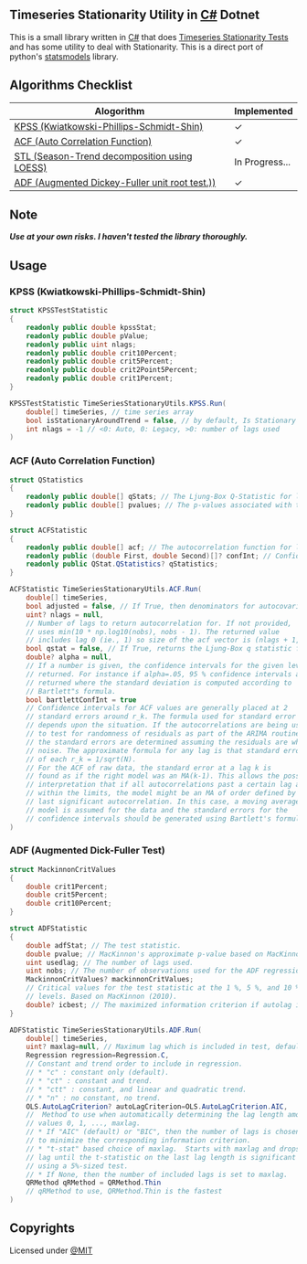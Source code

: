 ## Timeseries Stationarity Utility in [C#](https://learn.microsoft.com/en-us/dotnet/csharp/) Dotnet

This is a small library written in [C#](https://learn.microsoft.com/en-us/dotnet/csharp/) that does [Timeseries Stationarity Tests](https://machinelearningmastery.com/time-series-data-stationary-python/) and has some utility to deal with Stationarity. This is a direct port of python's [statsmodels](https://www.statsmodels.org/stable/index.html) library.

## Algorithms Checklist

| Alogorithm                                                                                                                                                  | Implemented |
| ----------------------------------------------------------------------------------------------------------------------------------------------------------- | ----------- |
| [KPSS (Kwiatkowski-Phillips-Schmidt-Shin)](https://www.statsmodels.org/stable/generated/statsmodels.tsa.stattools.kpss.html#statsmodels.tsa.stattools.kpss) | ✓           |
| [ACF (Auto Correlation Function)](https://www.statsmodels.org/stable/generated/statsmodels.tsa.stattools.acf.html#statsmodels.tsa.stattools.acf)            | ✓         |
| [STL (Season-Trend decomposition using LOESS)](https://www.statsmodels.org/stable/generated/statsmodels.tsa.seasonal.STL.html#statsmodels.tsa.seasonal.STL) | In Progress...        |
| [ADF (Augmented Dickey-Fuller unit root test.))](https://www.statsmodels.org/stable/generated/statsmodels.tsa.stattools.adfuller.html#statsmodels.tsa.stattools.adfuller) | ✓        |

## Note

**_Use at your own risks. I haven't tested the library thoroughly._**

## Usage

### KPSS (Kwiatkowski-Phillips-Schmidt-Shin)

```C#
struct KPSSTestStatistic
{
    readonly public double kpssStat;
    readonly public double pValue;
    readonly public uint nlags;
    readonly public double crit10Percent;
    readonly public double crit5Percent;
    readonly public double crit2Point5Percent;
    readonly public double crit1Percent;
}

KPSSTestStatistic TimeSeriesStationaryUtils.KPSS.Run(
    double[] timeSeries, // time series array
    bool isStationaryAroundTrend = false, // by default, Is Stationary Around Constant would be used
    int nlags = -1 // <0: Auto, 0: Legacy, >0: number of lags used
)
```

### ACF (Auto Correlation Function)

```C#
struct QStatistics
{
    readonly public double[] qStats; // The Ljung-Box Q-Statistic for lags 1, 2, ..., nlags (excludes lag zero). Returned if qstat is True.
    readonly public double[] pvalues; // The p-values associated with the Q-statistics for lags 1, 2, ..., nlags (excludes lag zero). Returned if qstat is True.
}

struct ACFStatistic
{
    readonly public double[] acf; // The autocorrelation function for lags 0, 1, ..., nlags. Shape (nlags+1,).
    readonly public (double First, double Second)[]? confInt; // Confidence intervals for the ACF at lags 0, 1, ..., nlags. Shape (nlags + 1, 2). Returned if alpha is not null.
    readonly public QStat.QStatistics? qStatistics;
}

ACFStatistic TimeSeriesStationaryUtils.ACF.Run(
    double[] timeSeries,
    bool adjusted = false, // If True, then denominators for autocovariance are n-k, otherwise n.
    uint? nlags = null,
    // Number of lags to return autocorrelation for. If not provided,
    // uses min(10 * np.log10(nobs), nobs - 1). The returned value
    // includes lag 0 (ie., 1) so size of the acf vector is (nlags + 1,).
    bool qstat = false, // If True, returns the Ljung-Box q statistic for each autocorrelation coefficient.
    double? alpha = null,
    // If a number is given, the confidence intervals for the given level are
    // returned. For instance if alpha=.05, 95 % confidence intervals are
    // returned where the standard deviation is computed according to
    // Bartlett"s formula.
    bool bartlettConfInt = true
    // Confidence intervals for ACF values are generally placed at 2
    // standard errors around r_k. The formula used for standard error
    // depends upon the situation. If the autocorrelations are being used
    // to test for randomness of residuals as part of the ARIMA routine,
    // the standard errors are determined assuming the residuals are white
    // noise. The approximate formula for any lag is that standard error
    // of each r_k = 1/sqrt(N).
    // For the ACF of raw data, the standard error at a lag k is
    // found as if the right model was an MA(k-1). This allows the possible
    // interpretation that if all autocorrelations past a certain lag are
    // within the limits, the model might be an MA of order defined by the
    // last significant autocorrelation. In this case, a moving average
    // model is assumed for the data and the standard errors for the
    // confidence intervals should be generated using Bartlett's formula.
)
```

### ADF (Augmented Dick-Fuller Test)

```C#
struct MackinnonCritValues
{
    double crit1Percent;
    double crit5Percent;
    double crit10Percent;
}

struct ADFStatistic
{
    double adfStat; // The test statistic.
    double pvalue; // MacKinnon's approximate p-value based on MacKinnon (1994, 2010).
    uint usedlag; // The number of lags used.
    uint nobs; // The number of observations used for the ADF regression and calculation of the critical values.
    MackinnonCritValues? mackinnonCritValues;
    // Critical values for the test statistic at the 1 %, 5 %, and 10 %
    // levels. Based on MacKinnon (2010).
    double? icbest; // The maximized information criterion if autolag is not None.
}

ADFStatistic TimeSeriesStationaryUtils.ADF.Run(
    double[] timeSeries,
    uint? maxlag=null, // Maximum lag which is included in test, default value of 12*(nobs/100)^{1/4} is used when ``null``.
    Regression regression=Regression.C,
    // Constant and trend order to include in regression.
    // * "c" : constant only (default).
    // * "ct" : constant and trend.
    // * "ctt" : constant, and linear and quadratic trend.
    // * "n" : no constant, no trend.
    OLS.AutoLagCriterion? autoLagCriterion=OLS.AutoLagCriterion.AIC,
    //  Method to use when automatically determining the lag length among the
    // values 0, 1, ..., maxlag.
    // * If "AIC" (default) or "BIC", then the number of lags is chosen
    // to minimize the corresponding information criterion.
    // * "t-stat" based choice of maxlag.  Starts with maxlag and drops a
    // lag until the t-statistic on the last lag length is significant
    // using a 5%-sized test.
    // * If None, then the number of included lags is set to maxlag.
    QRMethod qRMethod = QRMethod.Thin
    // qRMethod to use, QRMethod.Thin is the fastest
)
```

## Copyrights

Licensed under [@MIT](./LICENSE)
